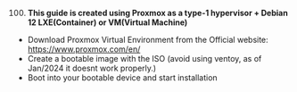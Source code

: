 100. **This guide is created using Proxmox as a type-1 hypervisor + Debian 12 LXE(Container) or VM(Virtual Machine)**
- Download Proxmox Virtual Environment from the Official website: https://www.proxmox.com/en/
- Create a bootable image with the ISO (avoid using ventoy, as of Jan/2024 it doesnt work properly.)
- Boot into your bootable device and start installation

